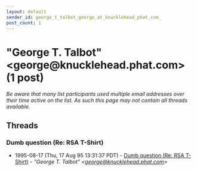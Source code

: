 ```yaml
---
layout: default
sender_id: george_t_talbot_george_at_knucklehead_phat_com_
post_count: 1
---
```


# "George T. Talbot" <george<span>@</span>knucklehead.phat.com> (1 post)

_Be aware that many list participants used multiple email addresses over their time active on the list. As such this page may not contain all threads available._

## Threads

### Dumb question (Re: RSA T-Shirt)
+ 1995-08-17 (Thu, 17 Aug 95 13:31:37 PDT) - [Dumb question (Re: RSA T-Shirt)](/archive/1995/08/e6e3641d17db3b0e617706d6386342de1388d1e626ff16f2ee40f36a3d385f30) - _"George T. Talbot" \<george@knucklehead.phat.com\>_

